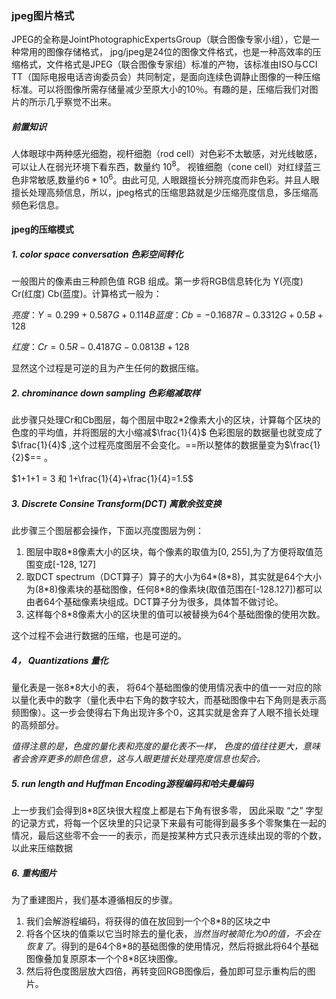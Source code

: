 ### jpeg图片格式

JPEG的全称是JointPhotographicExpertsGroup（联合图像专家小组），它是一种常用的图像存储格式， jpg/jpeg是24位的图像文件格式，也是一种高效率的压缩格式，文件格式是JPEG（联合图像专家组）标准的产物，该标准由ISO与CCI TT（国际电报电话咨询委员会）共同制定，是面向连续色调静止图像的一种压缩标准。可以将图像所需存储量减少至原大小的10％。有趣的是，压缩后我们对图片的所示几乎察觉不出来。

##### 前置知识

人体眼球中两种感光细胞，视杆细胞（rod cell）对色彩不太敏感，对光线敏感，可以让人在弱光环境下看东西，数量约 $10^{8}$。 视锥细胞（cone cell）对红绿蓝三色非常敏感,数量约$6*10^{6}$。由此可见, 人眼跟擅长分辨亮度而非色彩。并且人眼擅长处理高频信息，所以，jpeg格式的压缩思路就是少压缩亮度信息，多压缩高频色彩信息。

#### jpeg的压缩模式

##### 1. color space conversation 色彩空间转化

一般图片的像素由三种颜色值 RGB 组成。第一步将RGB信息转化为 Y(亮度) Cr(红度) Cb(蓝度)。计算格式一般为： 

$亮度：Y=0.299+0.587G+0.114B   蓝度：Cb=-0.1687R-0.3312G+0.5B+128$

$红度：Cr=0.5R-0.4187G-0.0813B+128$   

显然这个过程是可逆的且为产生任何的数据压缩。

##### 2. chrominance down sampling 色彩缩减取样

此步骤只处理Cr和Cb图层，每个图层中取2*2像素大小的区块，计算每个区块的色度的平均值，并将图层的大小缩减$\frac{1}{4}$ 色彩图层的数据量也就变成了$\frac{1}{4}$ ,这个过程亮度图层不会变化。==所以整体的数据量变为$\frac{1}{2}$== 。

$1+1+1 = 3 和 1+\frac{1}{4}+\frac{1}{4}=1.5$ 

##### 3. Discrete Consine Transform(DCT) 离散余弦变换

此步骤三个图层都会操作，下面以亮度图层为例：

1. 图层中取8*8像素大小的区块，每个像素的取值为[0, 255],为了方便将取值范围变成[-128, 127]
2. 取DCT spectrum（DCT算子）算子的大小为64\*(8\*8)，其实就是64个大小为(8\*8)像素块的基础图像，任何8*8的像素块(取值范围在[-128.127])都可以由者64个基础像素块组成。DCT算子分为很多，具体暂不做讨论。
3. 这样每个8*8像素大小的区块里的值可以被替换为64个基础图像的使用次数。

这个过程不会进行数据的压缩，也是可逆的。

##### 4， Quantizations 量化

量化表是一张8*8大小的表， 将64个基础图像的使用情况表中的值一一对应的除以量化表中的数字（量化表中右下角的数字较大，而基础图像中右下角则是表示高频图像）。这一步会使得右下角出现许多个0，这其实就是舍弃了人眼不擅长处理的高频部分。

*值得注意的是，色度的量化表和亮度的量化表不一样， 色度的值往往更大，意味者会舍弃更多的颜色信息，这与人眼更擅长处理亮度信息也契合。* 

#####  5. run length and Huffman Encoding游程编码和哈夫曼编码

上一步我们会得到8*8区块很大程度上都是右下角有很多零， 因此采取 “之” 字型的记录方式，将每一个区块里的只记录下来最有可能得到最多多个零聚集在一起的情况，最后这些零不会一一的表示，而是按某种方式只表示连续出现的零的个数，以此来压缩数据

##### 6. 重构图片

为了重建图片，我们基本遵循相反的步骤。

1. 我们会解游程编码，将获得的值在放回到一个个8*8的区块之中
2. 将各个区块的值乘以它当时除去的量化表，*当然当时被简化为0的值，不会在恢复了*。得到的是64个8*8的基础图像的使用情况，然后将据此将64个基础图像叠加复原原本一个个8\*8区块图像。
3. 然后将色度图层放大四倍，再转变回RGB图像后，叠加即可显示重构后的图片。



